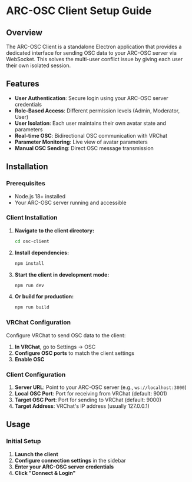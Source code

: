 # ARC-OSC Client Setup Guide

## Overview
The ARC-OSC Client is a standalone Electron application that provides a dedicated interface for sending OSC data to your ARC-OSC server via WebSocket. This solves the multi-user conflict issue by giving each user their own isolated session.

## Features
- **User Authentication**: Secure login using your ARC-OSC server credentials
- **Role-Based Access**: Different permission levels (Admin, Moderator, User)
- **User Isolation**: Each user maintains their own avatar state and parameters
- **Real-time OSC**: Bidirectional OSC communication with VRChat
- **Parameter Monitoring**: Live view of avatar parameters
- **Manual OSC Sending**: Direct OSC message transmission

## Installation

### Prerequisites
- Node.js 18+ installed
- Your ARC-OSC server running and accessible

### Client Installation

1. **Navigate to the client directory:**
   ```bash
   cd osc-client
   ```

2. **Install dependencies:**
   ```bash
   npm install
   ```

3. **Start the client in development mode:**
   ```bash
   npm run dev
   ```

4. **Or build for production:**
   ```bash
   npm run build
   ```

### VRChat Configuration

Configure VRChat to send OSC data to the client:

1. **In VRChat**, go to Settings → OSC
2. **Configure OSC ports** to match the client settings
3. **Enable OSC**

### Client Configuration

1. **Server URL**: Point to your ARC-OSC server (e.g., `ws://localhost:3000`)
2. **Local OSC Port**: Port for receiving from VRChat (default: 9001)
3. **Target OSC Port**: Port for sending to VRChat (default: 9000)
4. **Target Address**: VRChat's IP address (usually 127.0.0.1)

## Usage

### Initial Setup

1. **Launch the client**
2. **Configure connection settings** in the sidebar
3. **Enter your ARC-OSC server credentials**
4. **Click "Connect & Login"**